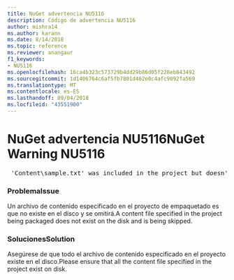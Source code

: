 ```yaml
---
title: NuGet advertencia NU5116
description: Código de advertencia NU5116
author: mishra14
ms.author: karann
ms.date: 8/14/2018
ms.topic: reference
ms.reviewer: anangaur
f1_keywords:
- NU5116
ms.openlocfilehash: 16ca4b323c573729b4dd29b86d05f228eb843492
ms.sourcegitcommit: 1d1406764c6af5fb7801d462e0c4afc9092fa569
ms.translationtype: MT
ms.contentlocale: es-ES
ms.lasthandoff: 09/04/2018
ms.locfileid: "43551900"
---
```

# <a name="nuget-warning-nu5116"></a><span data-ttu-id="999a9-103">NuGet advertencia NU5116</span><span class="sxs-lookup"><span data-stu-id="999a9-103">NuGet Warning NU5116</span></span>
<pre> 'Content\sample.txt' was included in the project but doesn't exist. Skipping...</pre>

### <a name="issue"></a><span data-ttu-id="999a9-104">Problema</span><span class="sxs-lookup"><span data-stu-id="999a9-104">Issue</span></span>

<span data-ttu-id="999a9-105">Un archivo de contenido especificado en el proyecto de empaquetado es que no existe en el disco y se omitirá.</span><span class="sxs-lookup"><span data-stu-id="999a9-105">A content file specified in the project being packaged does not exist on the disk and is being skipped.</span></span>


### <a name="solution"></a><span data-ttu-id="999a9-106">Soluciones</span><span class="sxs-lookup"><span data-stu-id="999a9-106">Solution</span></span>

<span data-ttu-id="999a9-107">Asegúrese de que todo el archivo de contenido especificado en el proyecto existe en el disco.</span><span class="sxs-lookup"><span data-stu-id="999a9-107">Please ensure that all the content file specified in the project exist on disk.</span></span>

